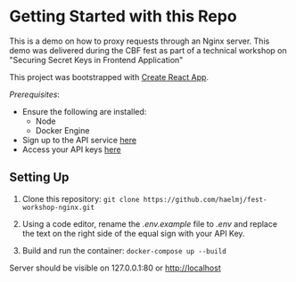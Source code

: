 # Getting Started with this Repo

This is a demo on how to proxy requests through an Nginx server. This demo was delivered during the CBF fest as part of a technical workshop on "Securing Secret Keys in Frontend Application"

This project was bootstrapped with [Create React App](https://github.com/facebook/create-react-app).

*Prerequisites*:

- Ensure the following are installed:
  - Node
  - Docker Engine
- Sign up to the API service [here](https://home.openweathermap.org/users/sign_up)
- Access your API keys [here](https://home.openweathermap.org/api_keys)

## Setting Up

1. Clone this repository:
`
git clone https://github.com/haelmj/fest-workshop-nginx.git
`

2. Using a code editor, rename the *.env.example* file to *.env* and replace the text on the right side of the equal sign with your API Key.

3. Build and run the container: `docker-compose up --build`

Server should be visible on 127.0.0.1:80 or <http://localhost>
